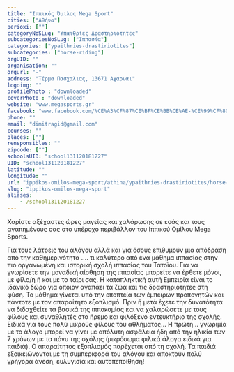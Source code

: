 ```yaml
---
title: "Ιππικός Όμιλος Mega Sport"
cities: ["Αθήνα"]
perioxi: [""]
categoryNoSLug: "Υπαιθρίες Δραστηριότητες"
subcategoriesNoSLug: ["Ιππασία"]
categories: ["ypaithries-drastiriotites"]
subcategories: ["horse-riding"]
orgUID: ""
organisation: ""
orgurl: "-"
address: "Τέρμα Πασχαλιας, 13671 Αχαρναι"
logoimg: ""
profilePhoto : "downloaded"
coverPhoto : "downloaded"
website: "www.megasports.gr"
facebook: "www.facebook.com/%CE%A3%CF%87%CE%BF%CE%BB%CE%AE-%CE%99%CF%80%CF%80%CE%B1%CF%83%CE%AF%CE%B1%CF%82-Mega-Sports-671335632890019/"
phone: ""
email: "dimitragid@gmail.com"
courses: ""
places: [""]
rensponsibles: ""
zipcode: [""]
schoolsUID: "school131120181227"
UID: "school131120181227"
latitude: ""
longitude: ""
url: "ippikos-omilos-mega-sport/athina/ypaithries-drastiriotites/horse-riding"
slug: "ippikos-omilos-mega-sport"
aliases:
    - /school131120181227
---
```



Χαρίστε αξέχαστες ώρες μαγείας και χαλάρωσης σε εσάς και τους αγαπημένους σας στο υπέροχο περιβάλλον του Ιππικού Ομίλου Mega Sports.

Για τους λάτρεις του αλόγου αλλά και για όσους επιθυμούν μια απόδραση από την καθημερινότητα …. τι καλύτερο από ένα μάθημα ιππασίας στην πιο οργανωμένη και ιστορική σχολή ιππασίας του Τατοϊου. Για να γνωρίσετε την μοναδική αίσθηση της ιππασίας μπορείτε να έρθετε μόνοι, με φίλο/η ή και με το ταίρι σας. Η καταπληκτική αυτή Εμπειρία είναι το ιδανικό δώρο για όποιον αγαπάει τα ζώα και τις δραστηριότητες στη φύση. Το μάθημα γίνεται υπό την εποπτεία των έμπειρων προπονητών και πάντοτε με τον απαραίτητο εξοπλισμό. Πριν ή μετά έχετε την δυνατότητα να διδαχθείτε τα βασικά της ιπποκομίας και να χαλαρώσετε με τους φίλους και συναθλητές στο ήρεμο και φιλόξενο εντευκτήριο της σχολής. Ειδικά για τους πολύ μικρούς φίλους του αθλήματος… Η πρώτη... γνωριμία με το άλογο μπορεί να γίνει με απόλυτη ασφάλεια ήδη από την ηλικία των 7 χρόνων με τα πόνυ της σχόλης (μικρόσωμα φιλικά άλογα ειδικά για παιδιά). Ο απαραίτητος εξοπλισμός παρέχεται από τη σχολή. Τα παιδιά εξοικειώνονται με τη συμπεριφορά του αλόγου και αποκτούν πολύ γρήγορα άνεση, ευλυγισία και αυτοπεποίθηση!